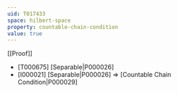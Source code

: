 ```yaml
---
uid: T017433
space: hilbert-space
property: countable-chain-condition
value: true
---
```

[[Proof]]

* [T000675] [Separable|P000026]
* [I000021] [Separable|P000026] => [Countable Chain Condition|P000029]

